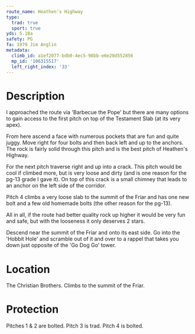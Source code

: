 ```yaml
---
route_name: Heathen's Highway
type:
  trad: true
  sport: true
yds: 5.10a
safety: PG
fa: 1979 Jim Anglin
metadata:
  climb_id: a1ef2077-bdb0-4ec5-98bb-e6e28d552856
  mp_id: '106315517'
  left_right_index: '33'
---
```

# Description
I approached the route via 'Barbecue the Pope' but there are many options to gain access to the first pitch on top of the Testament Slab (at its very apex).

From here ascend a face with numerous pockets that are fun and quite juggy.  Move right for four bolts and then back left and up to the anchors.  The rock is fairly solid through this pitch and is the best pitch of Heathen's Highway.

For the next pitch traverse right and up into a crack.  This pitch would be cool if climbed more, but is very loose and dirty (and is one reason for the pg-13 grade I gave it).  On top of this crack is a small chimney that leads to an anchor on the left side of the corridor.

Pitch 4 climbs a very loose slab to the summit of the Friar and has one new bolt and a few old homemade bolts (the other reason for the pg-13).

All in all, if the route had better quality rock up higher it would be very fun and safe, but with the looseness it only deserves 2 stars.

Descend near the summit of the Friar and onto its east side.  Go into the 'Hobbit Hole' and scramble out of it and over to a rappel that takes you down just opposite of the 'Go Dog Go' tower.

# Location
The Christian Brothers.  Climbs to the summit of the Friar.

# Protection
Pitches 1 & 2 are bolted.  Pitch 3 is trad.  Pitch 4 is bolted.
